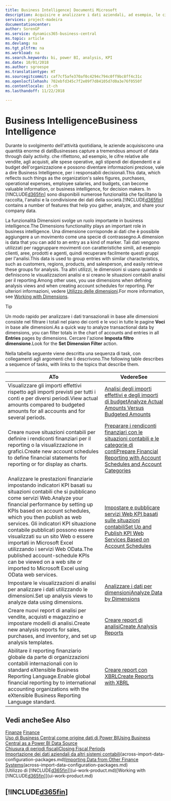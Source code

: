 ```yaml
---
title: Business Intelligence| Documenti Microsoft
description: Acquisire e analizzare i dati aziendali, ad esempio, le cifre relative alle vendite, agli acquisti, alle spese operative, agli stipendi dei dipendenti e ai budget che possono diventare informazioni preziose, vale a dire Business Intelligence, per prendere le decisioni.
services: project-madeira
documentationcenter: 
author: SorenGP
ms.service: dynamics365-business-central
ms.topic: article
ms.devlang: na
ms.tgt_pltfrm: na
ms.workload: na
ms.search.keywords: bi, power BI, analysis, KPI
ms.date: 10/01/2018
ms.author: sgroespe
ms.translationtype: HT
ms.sourcegitcommit: caf7cf5afe370af0c4294c794c0ff9bc8ff4c31c
ms.openlocfilehash: 702ebfd345c7f2e09f7d84105d7d0a3e76f0550f
ms.contentlocale: it-ch
ms.lasthandoff: 11/22/2018

---
```

# <a name="business-intelligence"></a><span data-ttu-id="40e08-103">Business Intelligence</span><span class="sxs-lookup"><span data-stu-id="40e08-103">Business Intelligence</span></span>
<span data-ttu-id="40e08-104">Durante lo svolgimento dell'attività quotidiana, le aziende acquisiscono una quantità enorme di dati</span><span class="sxs-lookup"><span data-stu-id="40e08-104">Businesses capture a tremendous amount of data through daily activity.</span></span> <span data-ttu-id="40e08-105">che riflettono, ad esempio, le cifre relative alle vendite, agli acquisti, alle spese operative, agli stipendi dei dipendenti e ai budget dell'organizzazione e possono diventare informazioni preziose, vale a dire Business Intelligence, per i responsabili decisionali.</span><span class="sxs-lookup"><span data-stu-id="40e08-105">This data, which reflects such things as the organization's sales figures, purchases, operational expenses, employee salaries, and budgets, can become valuable information, or business intelligence, for decision makers.</span></span> <span data-ttu-id="40e08-106">In [!INCLUDE[d365fin](includes/d365fin_md.md)] sono disponibili numerose funzionalità che facilitano la raccolta, l'analisi e la condivisione dei dati della società.</span><span class="sxs-lookup"><span data-stu-id="40e08-106">[!INCLUDE[d365fin](includes/d365fin_md.md)] contains a number of features that help you gather, analyze, and share your company data.</span></span>

<span data-ttu-id="40e08-107">La funzionalità Dimensioni svolge un ruolo importante in business intelligence.</span><span class="sxs-lookup"><span data-stu-id="40e08-107">The Dimensions functionality plays an important role in business intelligence.</span></span> <span data-ttu-id="40e08-108">Una dimensione corrisponde ai dati che è possibile aggiungere a un movimento come una specie di contrassegno.</span><span class="sxs-lookup"><span data-stu-id="40e08-108">A dimension is data that you can add to an entry as a kind of marker.</span></span> <span data-ttu-id="40e08-109">Tali dati vengono utilizzati per raggruppare movimenti con caratteristiche simili, ad esempio clienti, aree, prodotti e agenti, quindi recuperare facilmente questi gruppi per l'analisi.</span><span class="sxs-lookup"><span data-stu-id="40e08-109">This data is used to group entries with similar characteristics, such as customers, regions, products, and salesperson, and easily retrieve these groups for analysis.</span></span> <span data-ttu-id="40e08-110">Tra altri utilizzi, le dimensioni si usano quando si definiscono le visualizzazioni analisi e si creano le situazioni contabili analisi per il reporting.</span><span class="sxs-lookup"><span data-stu-id="40e08-110">Among other uses, you use dimensions  when defining analysis views and when creating account schedules for reporting.</span></span> <span data-ttu-id="40e08-111">Per ulteriori informazioni, vedere [Utilizzo delle dimensioni](finance-dimensions.md).</span><span class="sxs-lookup"><span data-stu-id="40e08-111">For more information, see [Working with Dimensions](finance-dimensions.md).</span></span>

> [!TIP]
> <span data-ttu-id="40e08-112">Un modo rapido per analizzare i dati transazionali in base alle dimensioni consiste nel filtrare i totali nel piano dei conti e le voci in tutte le pagine **Voci** in base alle dimensioni.</span><span class="sxs-lookup"><span data-stu-id="40e08-112">As a quick way to analyze transactional data by dimensions, you can filter totals in the chart of accounts and entries in all **Entries** pages by dimensions.</span></span> <span data-ttu-id="40e08-113">Cercare l'azione **Imposta filtro dimensione**.</span><span class="sxs-lookup"><span data-stu-id="40e08-113">Look for the **Set Dimension Filter** action.</span></span>  

<span data-ttu-id="40e08-114">Nella tabella seguente viene descritta una sequenza di task, con collegamenti agli argomenti che li descrivono.</span><span class="sxs-lookup"><span data-stu-id="40e08-114">The following table describes a sequence of tasks, with links to the topics that describe them.</span></span>  

| <span data-ttu-id="40e08-115">A</span><span class="sxs-lookup"><span data-stu-id="40e08-115">To</span></span> | <span data-ttu-id="40e08-116">Vedere</span><span class="sxs-lookup"><span data-stu-id="40e08-116">See</span></span> |
| --- | --- |
|<span data-ttu-id="40e08-117">Visualizzare gli importi effettivi rispetto agli importi previsti per tutti i conti e per diversi periodi.</span><span class="sxs-lookup"><span data-stu-id="40e08-117">View actual amounts compared to budgeted amounts for all accounts and for several periods.</span></span>|[<span data-ttu-id="40e08-118">Analisi degli importi effettivi e degli importi di budget</span><span class="sxs-lookup"><span data-stu-id="40e08-118">Analyze Actual Amounts Versus Budgeted Amounts</span></span>](bi-how-analyze-actual-versus-budget.md)|
|<span data-ttu-id="40e08-119">Creare nuove situazioni contabili per definire i rendiconti finanziari per il reporting o la visualizzazione in grafici.</span><span class="sxs-lookup"><span data-stu-id="40e08-119">Create new account schedules to define financial statements for reporting or for display as charts.</span></span>|[<span data-ttu-id="40e08-120">Preparare i rendiconti finanziari con le situazioni contabili e le categorie di conti</span><span class="sxs-lookup"><span data-stu-id="40e08-120">Prepare Financial Reporting with Account Schedules and Account Categories</span></span>](bi-how-work-account-schedule.md)|
|<span data-ttu-id="40e08-121">Analizzare le prestazioni finanziarie impostando indicatori KPI basati su situazioni contabili che si pubblicano come servizi Web.</span><span class="sxs-lookup"><span data-stu-id="40e08-121">Analyze your financial performance by setting up KPIs based on account schedules, which you then publish as web services.</span></span> <span data-ttu-id="40e08-122">Gli indicatori KPI situazione contabile pubblicati possono essere visualizzati su un sito Web o essere importati in Microsoft Excel utilizzando i servizi Web OData.</span><span class="sxs-lookup"><span data-stu-id="40e08-122">The published account-schedule KPIs can be viewed on a web site or imported to Microsoft Excel using OData web services.</span></span>|[<span data-ttu-id="40e08-123">Impostare e pubblicare servizi Web KPI basati sulle situazioni contabili</span><span class="sxs-lookup"><span data-stu-id="40e08-123">Set Up and Publish KPI Web Services Based on Account Schedules</span></span>](bi-how-to-set-up-and-publish-kpi-web-services-based-on-account-schedules.md)|
|<span data-ttu-id="40e08-124">Impostare le visualizzazioni di analisi per analizzare i dati utilizzando le dimensioni.</span><span class="sxs-lookup"><span data-stu-id="40e08-124">Set up analysis views to analyze data using dimensions.</span></span>|[<span data-ttu-id="40e08-125">Analizzare i dati per dimensioni</span><span class="sxs-lookup"><span data-stu-id="40e08-125">Analyze Data by Dimensions</span></span>](bi-how-analyze-data-dimension.md)|
|<span data-ttu-id="40e08-126">Creare nuovi report di analisi per vendite, acquisti e magazzino e impostare modelli di analisi.</span><span class="sxs-lookup"><span data-stu-id="40e08-126">Create new analysis reports for sales, purchases, and inventory, and set up analysis templates.</span></span>|[<span data-ttu-id="40e08-127">Creare report di analisi</span><span class="sxs-lookup"><span data-stu-id="40e08-127">Create Analysis Reports</span></span>](bi-how-create-analysis-views-reports.md)|
|<span data-ttu-id="40e08-128">Abilitare il reporting finanziario globale da parte di organizzazioni contabili internazionali con lo standard eXtensible Business Reporting Language.</span><span class="sxs-lookup"><span data-stu-id="40e08-128">Enable global financial reporting by to international accounting organizations with the eXtensible Business Reporting Language standard.</span></span>|[<span data-ttu-id="40e08-129">Creare report con XBRL</span><span class="sxs-lookup"><span data-stu-id="40e08-129">Create Reports with XBRL</span></span>](bi-create-reports-with-xbrl.md)|

## <a name="see-also"></a><span data-ttu-id="40e08-130">Vedi anche</span><span class="sxs-lookup"><span data-stu-id="40e08-130">See Also</span></span>
<span data-ttu-id="40e08-131">[Finanze](finance.md)  </span><span class="sxs-lookup"><span data-stu-id="40e08-131">[Finance](finance.md)  </span></span>  
[<span data-ttu-id="40e08-132">Uso di Business Central come origine dati di Power BI</span><span class="sxs-lookup"><span data-stu-id="40e08-132">Using Business Central as a Power BI Data Source</span></span>](across-how-use-financials-data-source-powerbi.md)  
[<span data-ttu-id="40e08-133">Chiusura di periodi fiscali</span><span class="sxs-lookup"><span data-stu-id="40e08-133">Closing Fiscal Periods</span></span>](year-close-years-periods.md)  
<span data-ttu-id="40e08-134">[Importazione dei dati aziendali da altri sistemi contabili](across-import-data-configuration-packages.md)(across-import-data-configuration-packages.md)</span><span class="sxs-lookup"><span data-stu-id="40e08-134">[Importing Data from Other Finance Systems](across-import-data-configuration-packages.md)(across-import-data-configuration-packages.md)</span></span>  
<span data-ttu-id="40e08-135">[Utilizzo di [!INCLUDE[d365fin](includes/d365fin_md.md)]](ui-work-product.md)</span><span class="sxs-lookup"><span data-stu-id="40e08-135">[Working with [!INCLUDE[d365fin](includes/d365fin_md.md)]](ui-work-product.md)</span></span>

## [!INCLUDE[d365fin](includes/free_trial_md.md)]  
 

